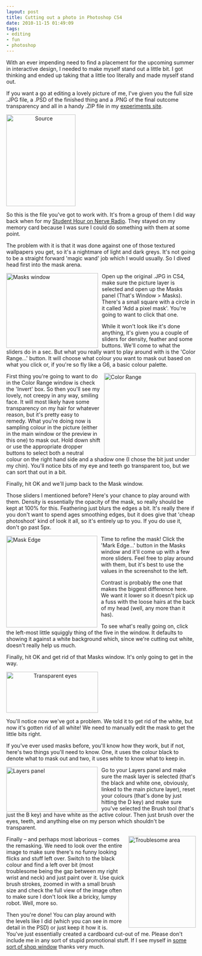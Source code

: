 ```yaml
---
layout: post
title: Cutting out a photo in Photoshop CS4
date: 2010-11-15 01:49:09
tags:
- editing
- fun
- photoshop
---
```

<p>With an ever impending need to find a placement for the upcoming summer in interactive design, I needed to make myself stand out a little bit. I got thinking and ended up taking that a little too literally and made myself stand out.</p>
<p>If you want a go at editing a lovely picture of me, I've given you the full size .JPG file, a .PSD of the finished thing and a .PNG of the final outcome transparency and all in a handy .ZIP file in my <a href="http://mattcrouch.net/experiments/editingme/">experiments site</a>.</p>
<p style="text-align: center;"><a href="http://www.mattcrouch.net/blog/images/Cutting-out-a-photo-in-Photoshop-CS4_940/DSCF2048.jpg"><img class="aligncenter" style="background-image: none; padding-left: 0px; padding-right: 0px; display: block; float: none; padding-top: 0px; border: 0px;" title="Source" src="{{ site.baseurl }}/assets/DSCF2048_thumb.jpg" border="0" alt="Source" width="184" height="244" /></a></p>
<p>So this is the file you've got to work with. It's from a group of them I did way back when for my <a href="http://www.raconteurblog.net/2010/09/matt-crouchs-student-hour-on-nerve/#content">Student Hour on Nerve Radio</a>. They stayed on my memory card because I was sure I could do something with them at some point.</p>
<p>The problem with it is that it was done against one of those textured wallpapers you get, so it's a nightmare of light and dark greys. It's not going to be a straight forward 'magic wand' job which I would usually. So I dived head first into the mask arena.</p>
<p><a href="http://www.mattcrouch.net/blog/images/Cutting-out-a-photo-in-Photoshop-CS4_940/Masks-window.png"><img style="background-image: none; margin: 0px 10px 0px 0px; padding-left: 0px; padding-right: 0px; display: inline; float: left; padding-top: 0px; border: 0px;" title="Masks window" src="{{ site.baseurl }}/assets/Masks-window_thumb.png" border="0" alt="Masks window" width="244" height="199" align="left" /></a>Open up the original .JPG in CS4, make sure the picture layer is selected and open up the Masks panel (That's Window &gt; Masks). There's a small square with a circle in it called 'Add a pixel mask'. You're going to want to click that one.</p>
<p>While it won't look like it's done anything, it's given you a couple of sliders for density, feather and some buttons. We'll come to what the sliders do in a sec. But what you really want to play around with is the 'Color Range…' button. It will choose what colour you want to mask out based on what you click or, if you're so fly like a G6, a basic colour palette.</p>
<p><a href="http://www.mattcrouch.net/blog/images/Cutting-out-a-photo-in-Photoshop-CS4_940/Color-Range.png"><img style="background-image: none; margin: 0px 0px 0px 10px; padding-left: 0px; padding-right: 0px; display: inline; float: right; padding-top: 0px; border: 0px;" title="Color Range" src="{{ site.baseurl }}/assets/Color-Range_thumb.png" border="0" alt="Color Range" width="244" height="220" align="right" /></a>First thing you're going to want to do in the Color Range window is check the 'Invert' box. So then you'll see my lovely, not creepy in any way, smiling face. It will most likely have some transparency on my hair for whatever reason, but it's pretty easy to remedy. What you're doing now is sampling colour in the picture (either in the main window or the preview in this one) to mask out. Hold down shift or use the appropriate dropper buttons to select both a neutral colour on the right hand side and a shadow one (I chose the bit just under my chin). You'll notice bits of my eye and teeth go transparent too, but we can sort that out in a bit.</p>
<p>Finally, hit OK and we'll jump back to the Mask window.</p>
<p>Those sliders I mentioned before? Here's your chance to play around with them. Density is essentially the opacity of the mask, so really should be kept at 100% for this. Feathering just blurs the edges a bit. It's really there if you don't want to spend ages smoothing edges, but it does give that 'cheap photoshoot' kind of look it all, so it's entirely up to you. If you do use it, don't go past 5px.</p>
<p><a href="http://www.mattcrouch.net/blog/images/Cutting-out-a-photo-in-Photoshop-CS4_940/Mask-Edge.png"><img style="background-image: none; margin: 0px 10px 0px 0px; padding-left: 0px; padding-right: 0px; display: inline; float: left; padding-top: 0px; border: 0px;" title="Mask Edge" src="{{ site.baseurl }}/assets/Mask-Edge_thumb.png" border="0" alt="Mask Edge" width="242" height="244" align="left" /></a></p>
<p>Time to refine the mask! Click the 'Mark Edge…' button in the Masks window and it'll come up with a few more sliders. Feel free to play around with them, but it's best to use the values in the screenshot to the left.</p>
<p>Contrast is probably the one that makes the biggest difference here. We want it lower so it doesn't pick up a fuss with the loose hairs at the back of my head (well, any more than it has).</p>
<p>To see what's really going on, click the left-most little squiggly thing of the five in the window. It defaults to showing it against a white background which, since we're cutting out white, doesn't really help us much.</p>
<p>Finally, hit OK and get rid of that Masks window. It's only going to get in the way.</p>
<p style="text-align: center;"><a href="http://www.mattcrouch.net/blog/images/Cutting-out-a-photo-in-Photoshop-CS4_940/Transparent-eyes.png"><img class="aligncenter" style="background-image: none; padding-left: 0px; padding-right: 0px; display: block; float: none; padding-top: 0px; border: 0px;" title="Transparent eyes" src="{{ site.baseurl }}/assets/Transparent-eyes_thumb.png" border="0" alt="Transparent eyes" width="244" height="109" /></a></p>
<p>You'll notice now we've got a problem. We told it to get rid of the white, but now it's gotten rid of all white! We need to manually edit the mask to get the little bits right.</p>
<p>If you've ever used masks before, you'll know how they work, but if not, here's two things you'll need to know. One, it uses the colour black to denote what to mask out and two, it uses white to know what to keep in.</p>
<p><a href="http://www.mattcrouch.net/blog/images/Cutting-out-a-photo-in-Photoshop-CS4_940/Layers-panel.png"><img style="background-image: none; margin: 0px 10px 0px 0px; padding-left: 0px; padding-right: 0px; display: inline; float: left; padding-top: 0px; border: 0px;" title="Layers panel" src="{{ site.baseurl }}/assets/Layers-panel_thumb.png" border="0" alt="Layers panel" width="243" height="119" align="left" /></a></p>
<p>Go to your Layers panel and make sure the mask layer is selected (that's the black and white one, obviously, linked to the main picture layer), reset your colours (that's done by just hitting the D key) and make sure you've selected the Brush tool (that's just the B key) and have white as the active colour. Then just brush over the eyes, teeth, and anything else on my person which shouldn't be transparent.</p>
<p><a href="http://www.mattcrouch.net/blog/images/Cutting-out-a-photo-in-Photoshop-CS4_940/Troublesome-area.png"><img style="background-image: none; margin: 0px 0px 0px 10px; padding-left: 0px; padding-right: 0px; display: inline; float: right; padding-top: 0px; border: 0px;" title="Troublesome area" src="{{ site.baseurl }}/assets/Troublesome-area_thumb.png" border="0" alt="Troublesome area" width="179" height="244" align="right" /></a>Finally – and perhaps most laborious – comes the remasking. We need to look over the entire image to make sure there's no funny looking flicks and stuff left over. Switch to the black colour and find a left over bit (most troublesome being the gap between my right wrist and neck) and just paint over it. Use quick brush strokes, zoomed in with a small brush size and check the full view of the image often to make sure I don't look like a bricky, lumpy robot. Well, more so.</p>
<p>Then you're done! You can play around with the levels like I did (which you can see in more detail in the PSD) or just keep it how it is. You've just essentially created a cardboard cut-out of me. Please don't include me in any sort of stupid promotional stuff. If I see myself in <a href="http://www.dailymail.co.uk/news/worldnews/article-1192296/U-S-familys-shock-Christmas-card-photo-winds-splashed-enormous-Czech-shop-window.html">some sort of shop window</a> thanks very much.</p>
